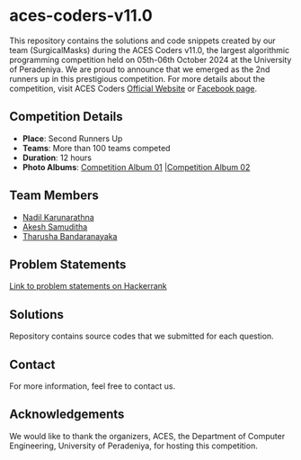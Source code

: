 # aces-coders-v11.0

This repository contains the solutions and code snippets created by our team (SurgicalMasks) during the ACES Coders v11.0, the largest algorithmic programming competition held on 05th-06th October 2024 at the University of Peradeniya. We are proud to announce that we emerged as the 2nd runners up in this prestigious competition. For more details about the competition, visit ACES Coders [Official Website](https://aces.ce.pdn.ac.lk/aces-coders/) or [Facebook page](https://www.facebook.com/acespera/).

## Competition Details
- **Place**: Second Runners Up
- **Teams**: More than 100 teams competed
- **Duration**: 12 hours
- **Photo Albums**: [Competition Album 01](https://www.facebook.com/media/set/?set=a.1062190009247887&type=3) |[Competition Album 02 ](https://www.facebook.com/media/set/?set=a.1062652662534955&type=3)

## Team Members
- [Nadil Karunarathna](www.github.com/Nadil-K)
- [Akesh Samuditha](https://github.com/AkeshSamuditha)
- [Tharusha Bandaranayaka](https://github.com/TheNobleStag)

## Problem Statements
[Link to problem statements on Hackerrank](https://www.hackerrank.com/contests/aces-coders-v11-0)

## Solutions
Repository contains source codes that we submitted for each question.

## Contact
For more information, feel free to contact us.

## Acknowledgements
We would like to thank the organizers, ACES, the Department of Computer Engineering, University of Peradeniya, for hosting this competition.
